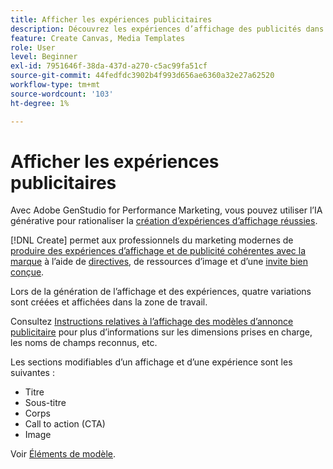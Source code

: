 ```yaml
---
title: Afficher les expériences publicitaires
description: Découvrez les expériences d’affichage des publicités dans Adobe GenStudio for Performance Marketing.
feature: Create Canvas, Media Templates
role: User
level: Beginner
exl-id: 7951646f-38da-437d-a270-c5ac99fa51cf
source-git-commit: 44fedfdc3902b4f993d656ae6360a32e27a62520
workflow-type: tm+mt
source-wordcount: '103'
ht-degree: 1%

---
```


# Afficher les expériences publicitaires

Avec Adobe GenStudio for Performance Marketing, vous pouvez utiliser l’IA générative pour rationaliser la [création d’expériences d’affichage réussies](/help/user-guide/create/create-display-ad.md).

[!DNL Create] permet aux professionnels du marketing modernes de [produire des expériences d’affichage et de publicité cohérentes avec la marque](/help/user-guide/create/create-display-ad.md) à l’aide de [directives](/help/user-guide/guidelines/overview.md), de ressources d’image et d’une [ invite bien conçue](/help/user-guide/effective-prompts.md).

Lors de la génération de l’affichage et des expériences, quatre variations sont créées et affichées dans la zone de travail.

Consultez [Instructions relatives à l’affichage des modèles d’annonce publicitaire](/help/user-guide/templates/display-template.md) pour plus d’informations sur les dimensions prises en charge, les noms de champs reconnus, etc.

Les sections modifiables d’un affichage et d’une expérience sont les suivantes :

* Titre
* Sous-titre
* Corps
* Call to action (CTA)
* Image

Voir [Éléments de modèle](/help/user-guide/content/use-templates.md#template-elements).

<!-- ## Character counts

After you generate a set of display ad variants, you can see the character count displayed for each section. Hover over or click into a generated section, such as the subject line or the body, and see the section name and character count for that section.

![Character count](/help/assets/character-count.png){width="500" zoomable="yes"} -->
